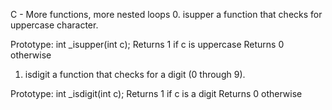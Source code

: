 C - More functions, more nested loops
0. isupper
 a function that checks for uppercase character.

Prototype: int _isupper(int c);
Returns 1 if c is uppercase
Returns 0 otherwise
1. isdigit
 a function that checks for a digit (0 through 9).

Prototype: int _isdigit(int c);
Returns 1 if c is a digit
Returns 0 otherwise
